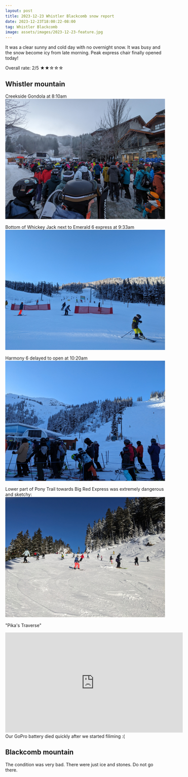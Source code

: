 ```yaml
---
layout: post
title: 2023-12-23 Whistler Blackcomb snow report
date: 2023-12-23T18:00:22-08:00
tag: Whistler Blackcomb
image: assets/images/2023-12-23-feature.jpg
---
```


It was a clear sunny and cold day with no overnight snow. It was busy and the snow become icy from late morning.
Peak express chair finally opened today!

Overall rate: 2/5 ★★☆☆☆

## Whistler mountain

Creekside Gondola at 8:10am
![](/assets/images/2023-12-23-creekside-gondola.jpg)

Bottom of Whickey Jack next to Emerald 6 express at 9:33am
![](/assets/images/2023-12-23-whiskey-jack-bottom.jpg)

Harmony 6 delayed to open at 10:20am
![](/assets/images/2023-12-23-harmony-6-express.jpg)

Lower part of Pony Trail towards Big Red Express was extremely dangerous and sketchy:
![](/assets/images/2023-12-23-pony-trail.jpg)

"Pika's Traverse"
<iframe width="560" height="315" src="https://www.youtube.com/embed/8Hu8-s1phB0?si=S9Os1MTFuqbep2Os" title="YouTube video player" frameborder="0" allow="accelerometer; autoplay; clipboard-write; encrypted-media; gyroscope; picture-in-picture; web-share" allowfullscreen></iframe>
Our GoPro battery died quickly after we started filiming :(

## Blackcomb mountain

The condition was very bad. There were just ice and stones. Do not go there.
